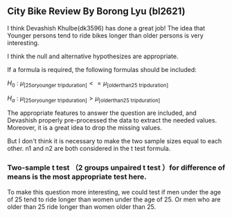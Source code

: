 ## City Bike Review By Borong Lyu (bl2621)


I think Devashish Khulbe(dk3596) has done a great job! The idea that Younger persons tend to ride bikes longer than older persons is very interesting.
  
I think the null and alternative hypothesizes are appropriate.
  
 If a formula is required, the following formulas should be included:
 
  $H_0$ : ${\mu_{\mathrm{{[25 or younger\:tripduration]}}}} <= {\mu_{\mathrm{[older than 25\:tripduration]}}}$

$H_a$ : ${\mu_{\mathrm{{[25 or younger\:tripduration]}}}} > {\mu_{\mathrm{[older than 25\:tripduration]}}}$
  
 The appropriate features to answer the question are included, and Devashish properly pre-processed the data to extract the needed values. Moreover, it is a great idea to drop the missing values. 

But I don't think it is necessary to make the two sample sizes equal to each other. 
n1 and n2 are both considered in the t test formula. 


### Two-sample t test （2 groups unpaired t test ）for difference of means is the most appropriate test here. 


To make this question more interesting, we could test if men under the age of 25 tend to ride longer than women under the age of 25. Or men who are older than 25 ride longer than women older than 25. 
